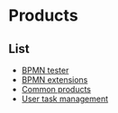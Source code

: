# Products

## List

* [BPMN tester](bpmn-tester/index.md)
* [BPMN extensions](bpmn-extensions/index.md)
* [Common products](common/index.md)
* [User task management](user-task-management/index.md)